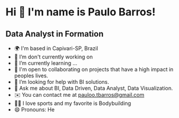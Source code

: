 Hi 👋 I'm name is Paulo Barros!
==========================

Data Analyst in Formation
--------------------------

- 🌍 I'm based in Capivari-SP, Brazil
- 🔭 I’m don't currently working on
- 🌱 I’m currently learning ...
- 🤝  I'm open to collaborating on projects that have a high impact in peoples lives.
- 🤔 I’m looking for help with BI solutions.
- 💬 Ask me about BI, Data Driven, Data Analyst, Data Visualization.
- ✉️  You can contact me at pauloo.tbarros@gmail.com
- 💪🏾  I love sports and my favorite is Bodybuilding
- 😄 Pronouns: He


